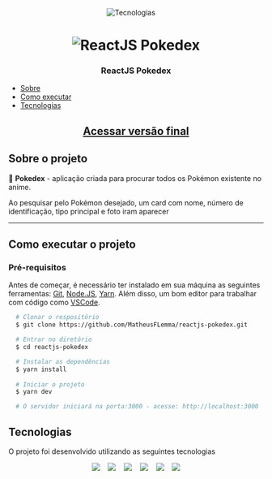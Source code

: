 <p align="center">
  <img alt="Tecnologias" src="https://img.shields.io/static/v1?label=tecnologias&message=6&color=e2e2e2&style=for-the-badge" />&nbsp;
  <img alt="" src="https://img.shields.io/github/repo-size/MatheusFLemma/reactjs-pokedex?style=for-the-badge" />&nbsp;
  <img alt="" src="https://img.shields.io/github/last-commit/MatheusFLemma/reactjs-pokedex?style=for-the-badge" />&nbsp;
</p>

<h1 align="center">
  <img src="https://awesomescreenshot.s3.amazonaws.com/image/2911329/21710926-db4d129cf00d9a6dd4838864d2e96942.png?X-Amz-Algorithm=AWS4-HMAC-SHA256&X-Amz-Credential=AKIAJSCJQ2NM3XLFPVKA%2F20220207%2Fus-east-1%2Fs3%2Faws4_request&X-Amz-Date=20220207T182145Z&X-Amz-Expires=28800&X-Amz-SignedHeaders=host&X-Amz-Signature=9c34a39847555c8292c6a61f192dee8b9a51ded3ffc25b4077bf44a1e1a9dba2" alt="ReactJS Pokedex">
</h1>

<h3 align="center">ReactJS Pokedex</h3>

<!--ts-->
   * [Sobre](#sobre-o-projeto)
   * [Como executar](#como-executar-o-projeto)
   * [Tecnologias](#tecnologias)
<!--te-->

<a href="https://reactjs-pokedex.vercel.app/" rel="external" target="_blank"><h2 align="center">Acessar versão final</h2></a>

## Sobre o projeto

💬 **Pokedex** - aplicação criada para procurar todos os Pokémon existente no anime.

Ao pesquisar pelo Pokémon desejado, um card com nome, número de identificação, tipo principal e foto iram aparecer

---

## Como executar o projeto

### Pré-requisitos

Antes de começar, é necessário ter instalado em sua máquina as seguintes ferramentas:
[Git](https://git-scm.com), [Node.JS](https://nodejs.org/en/), [Yarn](https://classic.yarnpkg.com/lang/en/docs/install/#debian-stable).
Além disso, um bom editor para trabalhar com código como [VSCode](https://code.visualstudio.com/).

```bash
  # Clonar o respositório
  $ git clone https://github.com/MatheusFLemma/reactjs-pokedex.git

  # Entrar no diretório
  $ cd reactjs-pokedex

  # Instalar as dependências
  $ yarn install
  
  # Iniciar o projeto
  $ yarn dev

  # O servidor iniciará na porta:3000 - acesse: http://localhost:3000
```

## Tecnologias

O projeto foi desenvolvido utilizando as seguintes tecnologias

<p align="center">
<a href="https://www.javascript.com/" rel="external" target="_blank"><img src="https://img.shields.io/badge/JavaScript-181818?style=for-the-badge&logo=JavaScript"/></a>&nbsp;&nbsp;&nbsp;
<a href="https://pt-br.reactjs.org/" rel="external" target="_blank"><img src="https://img.shields.io/badge/ReactJS-282C34?style=for-the-badge&logo=react"/></a>&nbsp;&nbsp;&nbsp;
<a href="https://vitejs.dev/" rel="external" target="_blank"><img src="https://img.shields.io/badge/Vite-efefef?style=for-the-badge&logo=Vite"/></a>&nbsp;&nbsp;&nbsp;
<a href="https://styled-components.com/" rel="external" target="_blank"><img src="https://img.shields.io/badge/styled components-3C3C3C?style=for-the-badge&logo=styled-components"/></a>&nbsp;&nbsp;&nbsp;
<a href="https://axios-http.com/" rel="external" target="_blank"><img src="https://img.shields.io/badge/Axios-5A29E4?style=for-the-badge"/></a>&nbsp;&nbsp;&nbsp;
<a href="https://vercel.com/home?utm_source=next-site&utm_medium=banner&utm_campaign=next-website" rel="external" target="_blank"><img src="https://img.shields.io/badge/Vercel-000000?style=for-the-badge&logo=vercel"/></a>
</p>
